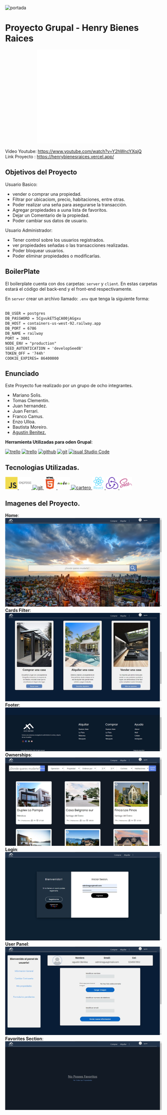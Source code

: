 ![portada](https://www.nocnok.com/hubfs/iStock-1061234002.jpg)

# Proyecto Grupal - Henry Bienes Raices

<p align="center">
  <img height="300" src="./Img Project/LOGUITO-PF.svg" />
</p>

Video Youtube: https://www.youtube.com/watch?v=Y2hWncYXqjQ <br/>
Link Proyecto : https://henrybienesraices.vercel.app/
## Objetivos del Proyecto

Usuario Basico:
- vender o comprar una propiedad.
- Filtrar por ubicaciom, precio, habitaciones, entre otras.
- Poder realizar una seña para asegurarse la transacción. 
- Agregar propiedades a uuna lista de favoritos.
- Dejar un Comentario de la propiedad.
- Poder cambiar sus datos de usuario.

Usuario Administrador:
- Tener control sobre los usuarios registrados.
- ver propiedades señadas o las transacciones realizadas.
- Poder bloquear usuarios.
- Poder eliminar propiedades o modificarlas.

## BoilerPlate

El boilerplate cuenta con dos carpetas: `server` y `client`. En estas carpetas estará el código del back-end y el front-end respectivamente.

En `server` crear un archivo llamado: `.env` que tenga la siguiente forma:

```env

DB_USER = postgres
DB_PASSWORD = 5CgvukET5qCA00jAGgxu
DB_HOST = containers-us-west-92.railway.app
DB_PORT = 6786
DB_NAME = railway
PORT = 3001
NODE_ENV = "production"
SEED_AUTENTICATION = 'developSeed8'
TOKEN_OFF = '744h'
COOKIE_EXPIRES= 86400000

```

## Enunciado

Este Proyecto fue realizado por un grupo de ocho integrantes.

- Mariano Solis.
- Tomas Clementin.
- Juan hernandez.
- Juan Ferrari.
- Franco Camus.
- Enzo Ulloa.
- Bautista Moreiro.
- <a href="https://www.linkedin.com/in/agustin-benitez-271b94241/">Agustin Benitez.</a>

__Herramienta Utilizadas para oden Grupal__:

<a href="https://www.figma.com/"><img src="https://cdn-icons-png.flaticon.com/512/5968/5968705.png" alt="trello" width="40" height="40"></a>
<a href="https://trello.com/"><img src="https://cdn-icons-png.flaticon.com/512/174/174874.png" alt="trello" width="40" height="40"></a>
<a href="https://github.com/"><img src="https://cdn-icons-png.flaticon.com/512/25/25657.png" alt="github" width="40" height="40"></a>
<a href="https://git-scm.com/"><img src="https://cdn-icons-png.flaticon.com/512/4494/4494740.png" alt="git" width="40" height="40"></a>
<a href="https://code.visualstudio.com/"><img src="https://cdn-icons-png.flaticon.com/512/5968/5968389.png" alt="isual Studio Code" width="40" height="40"></a>

## Tecnologias Utilizadas.

 <a href="https://developer.mozilla.org/en-US/docs/Web/JavaScript" target="_blank" rel="noreferrer"> <img src="https://raw.githubusercontent.com/devicons/devicon/master/icons/javascript/javascript-original.svg" alt="javascript" width="40" height="40"/> </a> 
<a href="https://expressjs.com" target="_blank" rel="noreferrer"> <img src="https://raw.githubusercontent.com/devicons/devicon/master/icons/express/express-original-wordmark.svg" alt="express" width="40" height="40"/> </a>
<a href="https://git-scm.com/" target="_blank" rel="noreferrer"> <img src="https://www.vectorlogo.zone/logos/git-scm/git-scm-icon.svg" alt="git" width="40" height="40"/> </a> 
<a href="https://www.w3.org/html/" target="_blank" rel="noreferrer"> <img src="https://raw.githubusercontent.com/devicons/devicon/master/icons/html5/html5-original-wordmark.svg" alt="html5" width="40" height="40"/> </a> 
<a href="https://nodejs.org" target="_blank" rel="noreferrer"> <img src="https://raw.githubusercontent.com/devicons/devicon/master/icons/nodejs/nodejs-original-wordmark.svg" alt="nodejs" width="40" height="40"/> </a> 
<a href="https://postman.com" target="_blank" rel="noreferrer"> <img src="https://www.vectorlogo.zone/logos/getpostman/getpostman-icon.svg" alt="cartero" width="40" height="40"/> </a> 
<a href="https://reactjs.org/" target="_blank" rel="noreferrer"> <img src="https://raw.githubusercontent.com/devicons/devicon/master/icons/react/react-original-wordmark.svg" alt="react" width="40" height="40"/> </a> 
<a href="https://redux.js.org" target="_blank" rel="noreferrer"> <img src="https://raw.githubusercontent.com/devicons/devicon/master/icons/redux/redux-original.svg" alt="redux" width="40" height="40"/> </a> 
<a href="https://sass-lang.com" target="_blank" rel="noreferrer"> <img src="https://raw.githubusercontent.com/devicons/devicon/master/icons/sass/sass-original.svg" alt="sass" width="40" height="40"/> </a></p>



## Imagenes del Proyecto.

__Home__:
<a href="https://henrybienesraices.vercel.app/"><img src="./Img Project/home1.jpg" /></a>
__Cards Filter__:
<a href="https://henrybienesraices.vercel.app/"><img src="./Img Project/card.jpg" /></a>
__Footer__:
<a href="https://henrybienesraices.vercel.app/"><img src="./Img Project/footer.jpg" /></a>
__Ownerships__:
<a href="https://henrybienesraices.vercel.app/"><img src="./Img Project/cards.jpg" /></a>
__Login__:
<a href="https://henrybienesraices.vercel.app/"><img src="./Img Project/login.jpg" /></a>
__User Panel__:
<a href="https://henrybienesraices.vercel.app/"><img src="./Img Project/infouser.jpg" /></a>
__Favorites Section__:
<a href="https://henrybienesraices.vercel.app/"><img src="./Img Project/favorite1.jpg" /></a>


